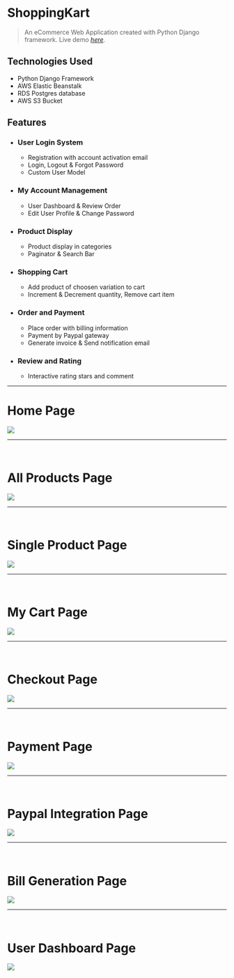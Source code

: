 
# ShoppingKart
> An eCommerce Web Application created with Python Django framework.
> Live demo [_here_](http://shopkart-keshav-env.eba-mt4pnm2a.us-west-2.elasticbeanstalk.com/). 

## Technologies Used
- Python Django Framework
- AWS Elastic Beanstalk
- RDS Postgres database
- AWS S3 Bucket



## Features
- ### User Login System
  * Registration with account activation email
  * Login, Logout & Forgot Password
  * Custom User Model
  
- ### My Account Management 
  * User Dashboard & Review Order
  * Edit User Profile & Change Password
  
- ### Product Display
  * Product display in categories
  * Paginator & Search Bar
  
- ### Shopping Cart
  * Add product of choosen variation to cart
  * Increment & Decrement quantity, Remove cart item
  
- ### Order and Payment
  * Place order with billing information
  * Payment by Paypal gateway
  * Generate invoice & Send notification email
  
- ### Review and Rating
  * Interactive rating stars and comment

<hr>

# Home Page
<img src="./project_image/homepage.PNG">  
 <hr>
 <br>
 
 
 
# All Products Page
<img src="./project_image/all_products.PNG">  
 <hr>
 <br>
 
 
 
# Single Product Page
<img src="./project_image/single_product_detail.PNG">  
 <hr>
 <br>
 
 
 
# My Cart Page
<img src="./project_image/mycart.PNG">    
 <hr>
 <br>
 
 
 
# Checkout Page
<img src="./project_image/chekoutpage.PNG">  
 <hr>
  <br>



# Payment Page
<img src="./project_image/review_payment.PNG">  
 <hr>
  <br>
  
  

# Paypal Integration Page
<img src="./project_image/paypl.PNG">  
 <hr>
 <br>
 
 
# Bill Generation Page
<img src="./project_image/billgen.PNG">  
 <hr>
  <br>
  


# User Dashboard Page
<img src="./project_image/dashboard.PNG">  
